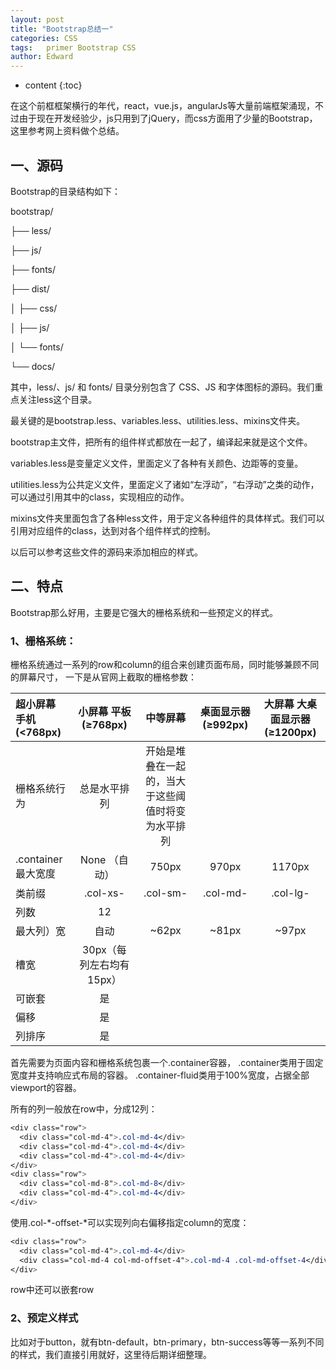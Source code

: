```yaml
---
layout: post
title: "Bootstrap总结一"
categories: CSS
tags:   primer Bootstrap CSS
author: Edward
---
```


* content
{:toc}

在这个前框框架横行的年代，react，vue.js，angularJs等大量前端框架涌现，不过由于现在开发经验少，js只用到了jQuery，而css方面用了少量的Bootstrap，这里参考网上资料做个总结。





## 一、源码  

Bootstrap的目录结构如下：

bootstrap/

├── less/

├── js/

├── fonts/

├── dist/

│   ├── css/

│   ├── js/

│   └── fonts/

└── docs/


其中，less/、js/ 和 fonts/ 目录分别包含了 CSS、JS 和字体图标的源码。我们重点关注less这个目录。

最关键的是bootstrap.less、variables.less、utilities.less、mixins文件夹。

bootstrap主文件，把所有的组件样式都放在一起了，编译起来就是这个文件。

variables.less是变量定义文件，里面定义了各种有关颜色、边距等的变量。

utilities.less为公共定义文件，里面定义了诸如“左浮动”，“右浮动”之类的动作，可以通过引用其中的class，实现相应的动作。

mixins文件夹里面包含了各种less文件，用于定义各种组件的具体样式。我们可以引用对应组件的class，达到对各个组件样式的控制。

以后可以参考这些文件的源码来添加相应的样式。

## 二、特点

Bootstrap那么好用，主要是它强大的栅格系统和一些预定义的样式。

### 1、栅格系统：

栅格系统通过一系列的row和column的组合来创建页面布局，同时能够兼顾不同的屏幕尺寸，
一下是从官网上截取的栅格参数：

|超小屏幕 手机 (<768px)|小屏幕 平板 (≥768px)|中等屏幕|桌面显示器 (≥992px)|大屏幕 大桌面显示器 (≥1200px)|
|:-------|:-----:|:-----:|:-----:|:-----:|
|栅格系统行为|总是水平排列|开始是堆叠在一起的，当大于这些阈值时将变为水平排列
|.container最大宽度|None （自动）|750px|970px|1170px|
|类前缀|.col-xs-|.col-sm-|.col-md-|.col-lg-|
|列数|12|
|最大列）宽|自动|~62px|~81px|~97px|
|槽宽|30px（每列左右均有 15px）|
|可嵌套|是|
|偏移|是|
|列排序|是|

首先需要为页面内容和栅格系统包裹一个.container容器，
.container类用于固定宽度并支持响应式布局的容器。
.container-fluid类用于100%宽度，占据全部viewport的容器。

所有的列一般放在row中，分成12列：

```css
<div class="row">
  <div class="col-md-4">.col-md-4</div>
  <div class="col-md-4">.col-md-4</div>
  <div class="col-md-4">.col-md-4</div>
</div>
<div class="row">
  <div class="col-md-8">.col-md-8</div>
  <div class="col-md-4">.col-md-4</div>
</div>
```

使用.col-*-offset-*可以实现列向右偏移指定column的宽度：

```css
<div class="row">
  <div class="col-md-4">.col-md-4</div>
  <div class="col-md-4 col-md-offset-4">.col-md-4 .col-md-offset-4</div>
</div>
```

row中还可以嵌套row

### 2、预定义样式

比如对于button，就有btn-default，btn-primary，btn-success等等一系列不同的样式，我们直接引用就好，这里待后期详细整理。